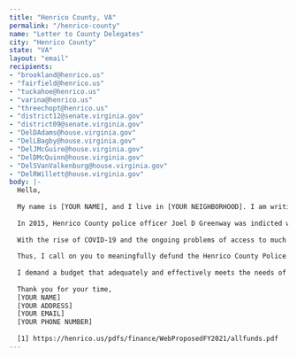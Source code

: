 ```yaml
---
title: "Henrico County, VA"
permalink: "/henrico-county"
name: "Letter to County Delegates"
city: "Henrico County"
state: "VA"
layout: "email"
recipients:
- "brookland@henrico.us"
- "fairfield@henrico.us"
- "tuckahoe@henrico.us"
- "varina@henrico.us"
- "threechopt@henrico.us"
- "district12@senate.virginia.gov"
- "district09@senate.virginia.gov"
- "DelDAdams@house.virginia.gov"
- "DelLBagby@house.virginia.gov"
- "DelJMcGuire@house.virginia.gov"
- "DelDMcQuinn@house.virginia.gov"
- "DelSVanValkenburg@house.virginia.gov"
- "DelRWillett@house.virginia.gov"
body: |-
  Hello,
  
  My name is [YOUR NAME], and I live in [YOUR NEIGHBORHOOD]. I am writing because I am disturbed by the similarities between the actions of our own police department and that of the Minneapolis police department which was responsible for murdering George Floyd.
  
  In 2015, Henrico County police officer Joel D Greenway was indicted with the malicious wounding and shooting of un-armed Black woman, Kimberly McNeil. Greenway shot at McNeil 7 times, striking her in the back of the head and in her arm. Greenway was acquitted. This community has not forgotten how this county handled that incident. I do not believe the shooting of Kimberly McNeil and the murder of George Floyd are isolated incidents. I believe these tragedies can be traced back to racial bias and lack of accountability of our police.
  
  With the rise of COVID-19 and the ongoing problems of access to much needed resources around mental health, healthcare, housing and violence prevention, support for communities in need is necessary now, more than ever.
  
  Thus, I call on you to meaningfully defund the Henrico County Police Department's budget. The FY 20-21 proposed budget of 131 million dollars on law enforcement is a misallocation of resources that could go to programs proven to be more effectively promote a safe and equitable community: community-based mental health services, substance abuse treatment services, affordable housing programs, and more.
  
  I demand a budget that adequately and effectively meets the needs of at-risk county residents during this trying and uncertain time, when livelihoods are on the line. I demand a budget that supports community wellbeing, rather than empowers the police.
  
  Thank you for your time,
  [YOUR NAME]
  [YOUR ADDRESS]
  [YOUR EMAIL]
  [YOUR PHONE NUMBER]
  
  [1] https://henrico.us/pdfs/finance/WebProposedFY2021/allfunds.pdf
---
```

